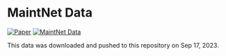 # MaintNet Data

[![Paper](https://img.shields.io/badge/Paper-Read%20Now-brightgreen?logo=academia)](https://arxiv.org/abs/2005.12443)
[![MaintNet Data](https://img.shields.io/badge/MaintNet%20Data-View%20Here-blue?logo=readthedocs)](https://people.rit.edu/fa3019/MaintNet/index.html)

This data was downloaded and pushed to this repository on Sep 17, 2023.

